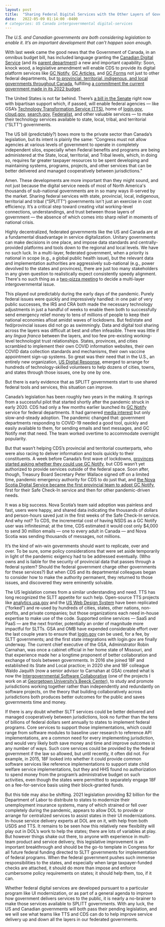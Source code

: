 ```yaml
---
layout: post
title:  "Sharing Federal Digital Services with the Other Layers of Government"
date:   2022-05-09 01:14:00 -0400
# categories: US Canada intergovernmental digital-services
---
```


_The U.S. and Canadian governments are both considering legislation to enable it. It’s an important development that can’t happen soon enough._

With last week came the good news that the Government of Canada, in an omnibus budget bill, has included language granting the [Canadian Digital Service](https://digital.canada.ca/) (and its [parent department](https://www.canada.ca/en/treasury-board-secretariat.html)) a new and important capability: Soon, knock wood, a legislative amendment will enable CDS to provide its digital platform services like [GC Notify](https://notification.canada.ca/), [GC Articles](https://articles.alpha.canada.ca/), and [GC Forms](https://forms-formulaires.alpha.canada.ca/en/welcome-bienvenue) not just to other federal departments, but [to provincial, territorial, indigenous, and local governments throughout Canada](https://www.parl.ca/DocumentViewer/en/44-1/bill/C-19/first-reading#ID0E0FK0DA), fulfilling [a commitment the current government made in its 2022 budget](https://budget.gc.ca/2022/report-rapport/chap9-en.html#m173).

The United States is not far behind. There’s [a bill in the Senate](https://www.congress.gov/bill/117th-congress/senate-bill/3890) right now with bipartisan support which, if passed, will enable federal agencies 
— like GSA’s [Technology Transformation Service (TTS)](https://tts.gsa.gov), home of [login.gov](https://www.login.gov/), [cloud.gov](https://cloud.gov/), [search.gov](https://search.gov/), [Federalist](https://federalist.18f.gov/), and other valuable services —  to make their technology services available to state, local, tribal, and territorial (“SLTT”) governments. 
<!--more--> 
The US bill (predictably?) bows more to the private sector than Canada’s legislation, but its intent is plainly the same: “Congress must not allow agencies at various levels of government to operate in completely independent silos, especially when Federal benefits and programs are being administered at the State, local, territorial, and Tribal levels, which, in doing so, requires far greater taxpayer resources to be spent developing and maintaining systems, programs, projects, and other services that can be better delivered and managed cooperatively between jurisdictions.”

Amen. These developments are more important than they might sound, and not just because the digital service needs of most of North America's thousands of sub-national governments are in so many ways ill-served by the market. Sharing federal services with state, provincial, local, indigenous, territorial and tribal (“SPLITT”) governments isn't just an exercise in cost efficiency. It’s a critical step toward creating vital working-level connections, understandings, and trust between those layers of government — the absence of which comes into sharp relief in moments of national crisis.

Highly decentralized, federated governments like the US and Canada are at a fundamental disadvantage in service digitalization. Unitary governments can make decisions in one place, and impose data standards and centrally-provided platforms and tools down to the regional and local levels. We have no such luck. In a multi-layer, federated government, when a priority is national in scope (e.g., a global public health issue), but the relevant data and implementation authorities are aggressively sub-national (e.g., power devolved to the states and provinces), there are just too many stakeholders in any given question to realistically expect consistently speedy alignment. There's no such thing as a [two-pizza meeting](https://www.theguardian.com/technology/2018/apr/24/the-two-pizza-rule-and-the-secret-of-amazons-success) to decide a multi-layer intergovernmental issue.

This played out predictably during the early days of the pandemic. Purely federal issues were quickly and impressively handled: in one pair of very public successes, the IRS and CRA both made the necessary technology adjustments in just a handful of weeks to enable them both to successfully send emergency relief money to tens of millions of people to keep their national economies afloat amidst waves of lockdowns. But fed/state and fed/provincial issues did not go as swimmingly. Data and digital tool sharing across the layers was difficult at best and often infeasible. There was little if any *lingua franca* between the layers, and too few pre-existing working-level technologist trust relationships. States, provinces, and cities scrambled to implement their own COVID information websites, their own COVID data collection standards and mechanisms, their own vaccine appointment sign-up systems. So great was their need that in the U.S., an entirely new organization, [US Digital Response](https://www.usdigitalresponse.org/), emerged to arrange for hundreds of technology-skilled volunteers to help dozens of cities, towns, and states through those issues, one by one by one.

But there is early evidence that as SPLITT governments start to use shared federal tools and services, this situation can improve. 

Canada’s legislation has been roughly two years in the making. It springs from a successful pilot that started shortly after the pandemic struck in early 2020. CDS had only a few months earlier launched its [GC Notify](https://notification.canada.ca/) service for federal departments. It had garnered [media interest](https://www.ctvnews.ca/politics/you-ve-got-mail-feds-test-new-e-notification-service-to-save-cash-time-1.4705274) but only slow-and-steady adoption. The pandemic changed that: government departments responding to COVID-19 needed a good tool, quickly and easily available to them, for sending emails and text messages, and GC Notify met that need. The team worked overtime to accommodate overnight popularity.

But that wasn’t helping CDS’s provincial and territorial counterparts, who were also racing to deliver information and tools quickly to their constituents. A week before Canada’s first wave of lockdowns, [provinces started asking whether they could use GC Notify](https://twitter.com/tashclarke73/status/1235859571647713281), but CDS wasn’t yet authorized to provide services outside of the federal space. Soon after, though, Treasury Board Secretary Peter Wallace signed off on a limited time, pandemic emergency authority for CDS to do just that, and [the Nova Scotia Digital Service became the first provincial team to adopt GC Notify](https://twitter.com/tashclarke73/status/1278808603500175361), first for their Safe Check-In service and then for other pandemic-driven needs.

It was a big success. Nova Scotia’s team said adoption was painless and fast, users were happy, and shared data indicating the thousands of dollars and person-hours saved just in the first weeks of the Safe Check-In service. And why not? To CDS, the incremental cost of having NSDS as a GC Notify user was infinitesimal; at the time, CDS estimated it would cost only $4,000 to send 30 million emails — one to every adult in Canada — and Nova Scotia was sending thousands of messages, not millions.

It’s the kind of win-win governments should want to replicate, over and over. To be sure, some policy considerations that were set aside temporarily in light of the pandemic exigency had to be addressed eventually. (Who owns and is liable for the security of provincial data that passes through a federal system? Should the federal government charge other governments for these services?) But when CDS and its departmental colleagues began to consider how to make the authority permanent, they returned to those issues, and discovered they were eminently solvable.

The US legislation comes from a similar understanding and need. TTS has long recognized the SLTT appetite for such help. Open-source TTS projects like [analytics.usa.gov](https://analytics.usa.gov/) and the [US Web Design System](https://designsystem.digital.gov/) have been replicated (“forked”) and re-used by hundreds of cities, states, other nations, non-profits, and private companies; but those organizations each need in-house expertise to make use of the code. Supported online services — SaaS and PaaS — are the next frontier, potentially an order of magnitude more impactful for SLTTs. GSA and OMB have expended considerable effort over the last couple years to ensure that [login.gov](https://www.login.gov/) can be used, for a fee, by SLTT governments; and the first state integrations with login.gov are finally underway. The current chief executive of the GSA, Administrator Robin Carnahan, was once a cabinet official in her home state of Missouri, and that experience made her a longtime proponent of better collaboration and exchange of tools between governments. In 2016 she joined 18F and established its State and Local practice; in 2020 she and 18F colleague Waldo Jaquith (now a senior advisor to Carnahan at GSA) created what is now the [Intergovernmental Software Collaborative](https://softwarecollaborative.org/) (one of the projects I work on at [Georgetown University’s Beeck Center](https://beeckcenter.georgetown.edu/)), to study and promote jurisdictions working together rather than independently and redundantly on software projects, on the theory that building collaboratively across jurisdictions both produces better outcomes for the public and saves governments time and money.

If there is any doubt whether SLTT services could be better delivered and managed cooperatively between jurisdictions, look no further than the tens of billions of federal dollars sent annually to states to implement federal programs. Core services to support those implementations, which could range from software modules to baseline user research to reference API implementations, are a common need for every implementing jurisdiction, and would very likely both save money and time and improve outcomes in any number of ways. Such core services could be provided by the federal government if the law so allowed, but until recently, it often did not. For example, in 2015, 18F looked into whether it could provide common software services like reference implementations to support state child welfare service implementations, but they and HHS found no authorization to spend money from the program’s administrative budget on such activities, even though the states were permitted to separately engage 18F on a fee-for-service basis using their block-granted funds.

But this tide may also be shifting. 2021 legislation providing $2 billion for the Department of Labor to distribute to states to modernize their unemployment insurance systems, many of which strained or fell over completely during the pandemic, appears to allow DOL to provide or arrange for centralized services to assist states in their UI modernizations. In-house service delivery experts at DOL are on it, with help from both USDS and TTS. It remains to be seen how this relatively new flexibility will play out in DOL’s work to help the states; there are lots of variables at play. But however things shake out there, to anyone with experience in multi-team product and service delivery, this legislative improvement is an important breakthrough and should be the go-to template in Congress for all future federal funding directed to SLTT governments for implementation of federal programs. When the federal government pushes such immense responsibilities to the states, and especially when large taxpayer-funded checks are attached, it should do more than impose and enforce cumbersome policy requirements on states; it should help them, too, if it can.

Whether federal digital services are developed pursuant to a particular program like UI modernization, or as part of a general agenda to improve how government delivers services to the public, it is nearly a no-brainer to make those services available to SPLITT governments. With any luck, the US and Canadian governments will both pass their pending legislation, and we will see what teams like TTS and CDS can do to help improve service delivery up and down all the layers in our federated governments.